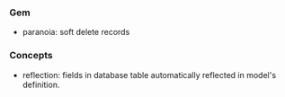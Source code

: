 ### Gem
- paranoia: soft delete records


### Concepts
- reflection: fields in database table automatically reflected in model's definition.
